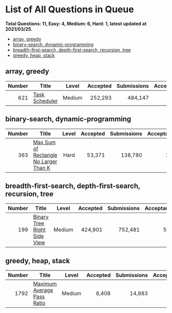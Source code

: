 # List of All Questions in Queue

**Total Questions: 11, Easy: 4, Medium: 6, Hard: 1, latest updated at 2021/03/25.**

- [array, greedy](array-greedy)
- [binary-search, dynamic-programming](binary-search-dynamic-programming)
- [breadth-first-search, depth-first-search, recursion, tree](breadth-first-search-depth-first-search-recursion-tree)
- [greedy, heap, stack](greedy-heap-stack)

## array, greedy

|Number|                            Title                             |Level |Accepted|Submissions|Acceptance|
|-----:|--------------------------------------------------------------|:----:|-------:|----------:|---------:|
|   621|[Task Scheduler](https://leetcode.com/problems/task-scheduler)|Medium| 252,293|    484,147|       52%|


## binary-search, dynamic-programming

|Number|                                                   Title                                                    |Level|Accepted|Submissions|Acceptance|
|-----:|------------------------------------------------------------------------------------------------------------|:---:|-------:|----------:|---------:|
|   363|[Max Sum of Rectangle No Larger Than K](https://leetcode.com/problems/max-sum-of-rectangle-no-larger-than-k)|Hard |  53,371|    138,780|       38%|


## breadth-first-search, depth-first-search, recursion, tree

|Number|                                         Title                                          |Level |Accepted|Submissions|Acceptance|
|-----:|----------------------------------------------------------------------------------------|:----:|-------:|----------:|---------:|
|   199|[Binary Tree Right Side View](https://leetcode.com/problems/binary-tree-right-side-view)|Medium| 424,901|    752,481|       56%|


## greedy, heap, stack

|Number|                                        Title                                         |Level |Accepted|Submissions|Acceptance|
|-----:|--------------------------------------------------------------------------------------|:----:|-------:|----------:|---------:|
|  1792|[Maximum Average Pass Ratio](https://leetcode.com/problems/maximum-average-pass-ratio)|Medium|   8,408|     14,883|       56%|


